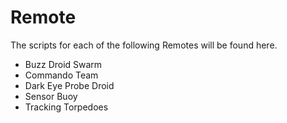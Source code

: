 # Remote

The scripts for each of the following Remotes will be found here.

* Buzz Droid Swarm
* Commando Team
* Dark Eye Probe Droid
* Sensor Buoy
* Tracking Torpedoes
